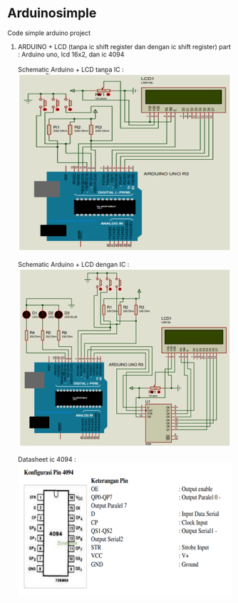 # Arduinosimple
Code simple arduino project <br>
1. ARDUINO + LCD (tanpa ic shift register dan dengan ic shift register)
part : Arduino uno, lcd 16x2, dan ic 4094 <br><br>
Schematic Arduino + LCD tanpa IC : <br>
<img src="/image/lcd1.PNG" width="500" height="400"> <br><br>
Schematic Arduino + LCD dengan IC : <br>
<img src="/image/lcd2.PNG" width="500" height="400"> <br><br>
Datasheet ic 4094 : <br>
<img src="/image/lcd1.1.PNG" width="500" height="300"> <br>


